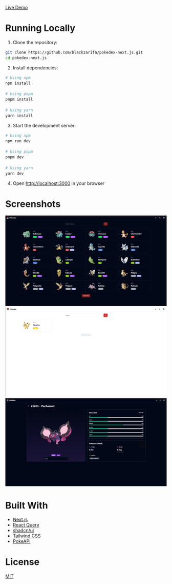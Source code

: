 [Live Demo](https://pokedex-next-js-amber.vercel.app/pokemon)

# Running Locally

1. Clone the repository:

```bash
git clone https://github.com/blackzarifa/pokedex-next.js.git
cd pokedex-next.js
```

2. Install dependencies:

```bash
# Using npm
npm install

# Using pnpm
pnpm install

# Using yarn
yarn install
```

3. Start the development server:

```bash
# Using npm
npm run dev

# Using pnpm
pnpm dev

# Using yarn
yarn dev
```

4. Open [http://localhost:3000](http://localhost:3000) in your browser

# Screenshots

![Homepage Preview](/public/screenshots/homepage.png)
![Search Feature](/public/screenshots/search.png)
![Pokemon Details](/public/screenshots/details.png)

# Built With

- [Next.js](https://nextjs.org/)
- [React Query](https://tanstack.com/query/latest/)
- [shadcn/ui](https://ui.shadcn.com/)
- [Tailwind CSS](https://tailwindcss.com/)
- [PokeAPI](https://pokeapi.co/)

# License

[MIT](https://choosealicense.com/licenses/mit/)
